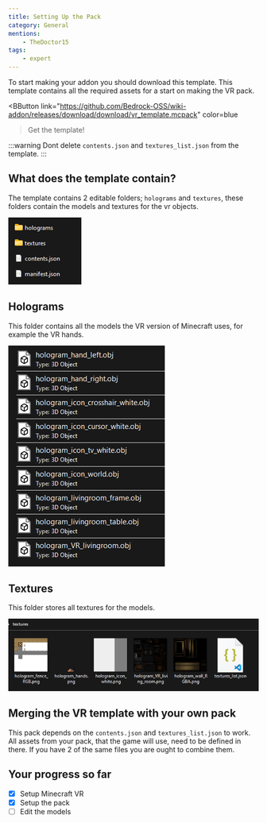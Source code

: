 ```yaml
---
title: Setting Up the Pack
category: General
mentions:
    - TheDoctor15
tags:
    - expert
---
```


To start making your addon you should download this template.
This template contains all the required assets for a start on making the VR pack.

<BButton
    link="https://github.com/Bedrock-OSS/wiki-addon/releases/download/download/vr_template.mcpack"
    color=blue
>Get the template!</BButton>

:::warning
Dont delete `contents.json` and `textures_list.json` from the template.
:::

## What does the template contain?

The template contains 2 editable folders; `holograms` and `textures`,
these folders contain the models and textures for the vr objects.

![](/assets/images/vr/setup/vr-template-contents.png)

## Holograms

This folder contains all the models the VR version of Minecraft uses, for example the VR hands.

![](/assets/images/vr/setup/vr-template-holograms.png)

## Textures

This folder stores all textures for the models.

![](/assets/images/vr/setup/vr-template-textures.png)

## Merging the VR template with your own pack

This pack depends on the `contents.json` and `textures_list.json` to work. All assets from your pack, that the game will use, need to be defined in there.
If you have 2 of the same files you are ought to combine them.

## Your progress so far

<Checklist>

-   [x] Setup Minecraft VR
-   [x] Setup the pack
-   [ ] Edit the models

</Checklist>
